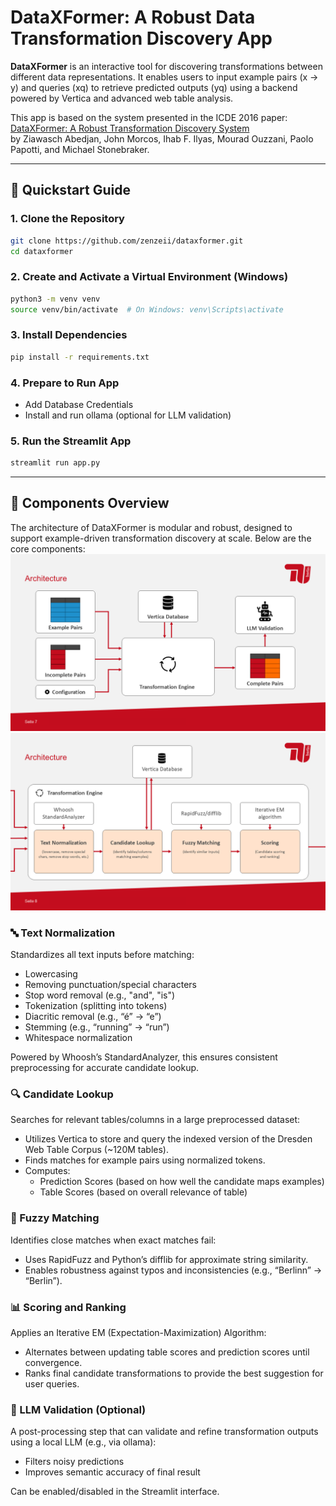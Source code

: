 # DataXFormer: A Robust Data Transformation Discovery App

**DataXFormer** is an interactive tool for discovering transformations between different data representations. It enables users to input example pairs (x → y) and queries (xq) to retrieve predicted outputs (yq) using a backend powered by Vertica and advanced web table analysis.

This app is based on the system presented in the ICDE 2016 paper:  
[DataXFormer: A Robust Transformation Discovery System](https://ieeexplore.ieee.org/document/7498313)  
by Ziawasch Abedjan, John Morcos, Ihab F. Ilyas, Mourad Ouzzani, Paolo Papotti, and Michael Stonebraker.

---

## 🚀 Quickstart Guide

### 1. Clone the Repository

```bash
git clone https://github.com/zenzeii/dataxformer.git
cd dataxformer
```

### 2. Create and Activate a Virtual Environment (Windows)
```bash
python3 -m venv venv
source venv/bin/activate  # On Windows: venv\Scripts\activate
```

### 3. Install Dependencies
```bash
pip install -r requirements.txt
```

### 4. Prepare to Run App
- Add Database Credentials
- Install and run ollama (optional for LLM validation)


### 5. Run the Streamlit App
```bash
streamlit run app.py
```

---

## 🚀 Components Overview
The architecture of DataXFormer is modular and robust, designed to support example-driven transformation discovery at scale. Below are the core components:
![alt text](https://raw.githubusercontent.com/zenzeii/lsdipro-dataxformer/refs/heads/main/assets/architecture.png "Architecture")
![alt text](https://raw.githubusercontent.com/zenzeii/lsdipro-dataxformer/refs/heads/main/assets/technical_aspect.png "Technical Aspects")

### 🔤 Text Normalization
Standardizes all text inputs before matching:
- Lowercasing 
- Removing punctuation/special characters 
- Stop word removal (e.g., "and", "is")
- Tokenization (splitting into tokens)
- Diacritic removal (e.g., “é” → “e”)
- Stemming (e.g., “running” → “run”)
- Whitespace normalization

Powered by Whoosh’s StandardAnalyzer, this ensures consistent preprocessing for accurate candidate lookup.

### 🔍 Candidate Lookup
Searches for relevant tables/columns in a large preprocessed dataset:
- Utilizes Vertica to store and query the indexed version of the Dresden Web Table Corpus (~120M tables). 
- Finds matches for example pairs using normalized tokens. 
- Computes:
  - Prediction Scores (based on how well the candidate maps examples)
  - Table Scores (based on overall relevance of table)

### 🔎 Fuzzy Matching
Identifies close matches when exact matches fail:
- Uses RapidFuzz and Python’s difflib for approximate string similarity. 
- Enables robustness against typos and inconsistencies (e.g., “Berlinn” → “Berlin”).

### 📊 Scoring and Ranking
Applies an Iterative EM (Expectation-Maximization) Algorithm:
- Alternates between updating table scores and prediction scores until convergence. 
- Ranks final candidate transformations to provide the best suggestion for user queries.

### 🤖 LLM Validation (Optional)
A post-processing step that can validate and refine transformation outputs using a local LLM (e.g., via ollama):
- Filters noisy predictions 
- Improves semantic accuracy of final result

Can be enabled/disabled in the Streamlit interface.
